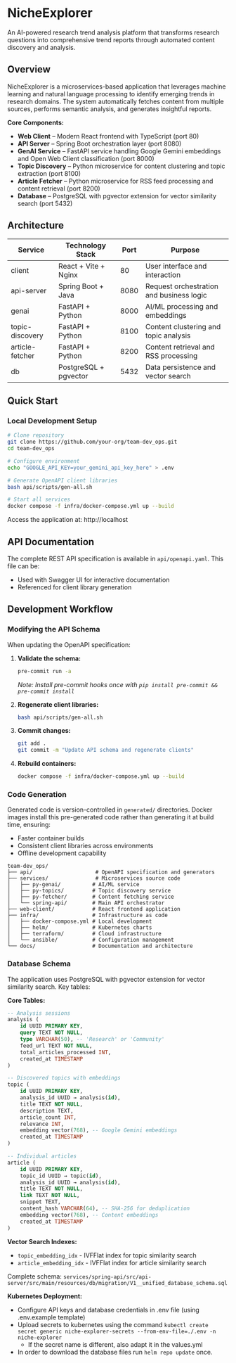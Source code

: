 # NicheExplorer

An AI-powered research trend analysis platform that transforms research questions into comprehensive trend reports through automated content discovery and analysis.

## Overview

NicheExplorer is a microservices-based application that leverages machine learning and natural language processing to identify emerging trends in research domains. The system automatically fetches content from multiple sources, performs semantic analysis, and generates insightful reports.

**Core Components:**
- **Web Client** – Modern React frontend with TypeScript (port 80)
- **API Server** – Spring Boot orchestration layer (port 8080)
- **GenAI Service** – FastAPI service handling Google Gemini embeddings and Open Web Client classification (port 8000)
- **Topic Discovery** – Python microservice for content clustering and topic extraction (port 8100)
- **Article Fetcher** – Python microservice for RSS feed processing and content retrieval (port 8200)
- **Database** – PostgreSQL with pgvector extension for vector similarity search (port 5432)

## Architecture

| Service | Technology Stack | Port | Purpose |
|---------|------------------|------|---------|
| client | React + Vite + Nginx | 80 | User interface and interaction |
| api-server | Spring Boot + Java | 8080 | Request orchestration and business logic |
| genai | FastAPI + Python | 8000 | AI/ML processing and embeddings |
| topic-discovery | FastAPI + Python | 8100 | Content clustering and topic analysis |
| article-fetcher | FastAPI + Python | 8200 | Content retrieval and RSS processing |
| db | PostgreSQL + pgvector | 5432 | Data persistence and vector search |

## Quick Start

### Local Development Setup

```bash
# Clone repository
git clone https://github.com/your-org/team-dev_ops.git
cd team-dev_ops

# Configure environment
echo "GOOGLE_API_KEY=your_gemini_api_key_here" > .env

# Generate OpenAPI client libraries
bash api/scripts/gen-all.sh

# Start all services
docker compose -f infra/docker-compose.yml up --build
```

Access the application at: http://localhost

## API Documentation

The complete REST API specification is available in `api/openapi.yaml`. This file can be:
- Used with Swagger UI for interactive documentation
- Referenced for client library generation

## Development Workflow

### Modifying the API Schema

When updating the OpenAPI specification:

1. **Validate the schema:**
   ```bash
   pre-commit run -a
   ```
   *Note: Install pre-commit hooks once with `pip install pre-commit && pre-commit install`*

2. **Regenerate client libraries:**
   ```bash
   bash api/scripts/gen-all.sh
   ```

3. **Commit changes:**
   ```bash
   git add .
   git commit -m "Update API schema and regenerate clients"
   ```

4. **Rebuild containers:**
   ```bash
   docker compose -f infra/docker-compose.yml up --build
   ```

### Code Generation

Generated code is version-controlled in `generated/` directories. Docker images install this pre-generated code rather than generating it at build time, ensuring:
- Faster container builds
- Consistent client libraries across environments
- Offline development capability


```
team-dev_ops/
├── api/                    # OpenAPI specification and generators
├── services/               # Microservices source code
│   ├── py-genai/          # AI/ML service
│   ├── py-topics/         # Topic discovery service
│   ├── py-fetcher/        # Content fetching service
│   └── spring-api/        # Main API orchestrator
├── web-client/            # React frontend application
├── infra/                 # Infrastructure as code
│   ├── docker-compose.yml # Local development
│   ├── helm/              # Kubernetes charts
│   ├── terraform/         # Cloud infrastructure
│   └── ansible/           # Configuration management
└── docs/                  # Documentation and architecture
```


### Database Schema

The application uses PostgreSQL with pgvector extension for vector similarity search. Key tables:

**Core Tables:**
```sql
-- Analysis sessions
analysis (
    id UUID PRIMARY KEY,
    query TEXT NOT NULL,
    type VARCHAR(50), -- 'Research' or 'Community'
    feed_url TEXT NOT NULL,
    total_articles_processed INT,
    created_at TIMESTAMP
)

-- Discovered topics with embeddings
topic (
    id UUID PRIMARY KEY,
    analysis_id UUID → analysis(id),
    title TEXT NOT NULL,
    description TEXT,
    article_count INT,
    relevance INT,
    embedding vector(768), -- Google Gemini embeddings
    created_at TIMESTAMP
)

-- Individual articles
article (
    id UUID PRIMARY KEY,
    topic_id UUID → topic(id),
    analysis_id UUID → analysis(id),
    title TEXT NOT NULL,
    link TEXT NOT NULL,
    snippet TEXT,
    content_hash VARCHAR(64), -- SHA-256 for deduplication
    embedding vector(768), -- Content embeddings
    created_at TIMESTAMP
)
```

**Vector Search Indexes:**
- `topic_embedding_idx` - IVFFlat index for topic similarity search
- `article_embedding_idx` - IVFFlat index for article similarity search

Complete schema: `services/spring-api/src/api-server/src/main/resources/db/migration/V1__unified_database_schema.sql`



**Kubernetes Deployment:**
- Configure API keys and database credentials in .env file (using .env.example template)
- Upload secrets to kubernetes using the command `kubectl create secret generic niche-explorer-secrets --from-env-file=./.env -n niche-explorer`
   - If the secret name is different, also adapt it in the values.yml
- In order to download the database files run `helm repo update` once.
